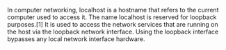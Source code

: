 In computer networking, localhost is a hostname that refers to the current computer used to access it. The name localhost is reserved for loopback purposes.[1] It is used to access the network services that are running on the host via the loopback network interface. Using the loopback interface bypasses any local network interface hardware.

